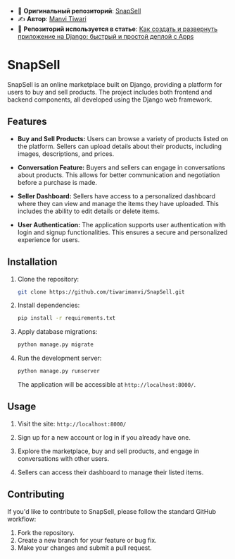 - 🔗 **Оригинальный репозиторий**: [SnapSell](https://github.com/tiwarimanvi/SnapSell)
- ✍️ **Автор**: [Manvi Tiwari](https://github.com/tiwarimanvi)
- 📖 **Репозиторий используется в статье**: [Как создать и развернуть приложение на Django: быстрый и простой деплой с Apps](https://timeweb.cloud/tutorials/cloud/kak-razvernut-prilozhenie-na-django)

# SnapSell

SnapSell is an online marketplace built on Django, providing a platform for users to buy and sell products. The project includes both frontend and backend components, all developed using the Django web framework.

## Features

- **Buy and Sell Products:** Users can browse a variety of products listed on the platform. Sellers can upload details about their products, including images, descriptions, and prices.

- **Conversation Feature:** Buyers and sellers can engage in conversations about products. This allows for better communication and negotiation before a purchase is made.

- **Seller Dashboard:** Sellers have access to a personalized dashboard where they can view and manage the items they have uploaded. This includes the ability to edit details or delete items.

- **User Authentication:** The application supports user authentication with login and signup functionalities. This ensures a secure and personalized experience for users.

## Installation

1. Clone the repository:

   ```bash
   git clone https://github.com/tiwarimanvi/SnapSell.git
   ```

2. Install dependencies:

   ```bash
   pip install -r requirements.txt
   ```

3. Apply database migrations:

   ```bash
   python manage.py migrate
   ```

4. Run the development server:

   ```bash
   python manage.py runserver
   ```

   The application will be accessible at `http://localhost:8000/`.

## Usage

1. Visit the site: `http://localhost:8000/`

2. Sign up for a new account or log in if you already have one.

3. Explore the marketplace, buy and sell products, and engage in conversations with other users.

4. Sellers can access their dashboard to manage their listed items.

## Contributing

If you'd like to contribute to SnapSell, please follow the standard GitHub workflow:

1. Fork the repository.
2. Create a new branch for your feature or bug fix.
3. Make your changes and submit a pull request.

